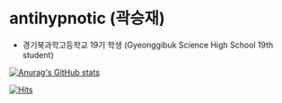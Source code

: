 # antihypnotic (곽승재)

* 경기북과학고등학교 19기 학생 (Gyeonggibuk Science High School 19th student)

[![Anurag's GitHub stats](https://github-readme-stats.vercel.app/api?username=antihypnotic&show_icons=true&theme=dark)](https://github.com/anuraghazra/github-readme-stats)

[![Hits](https://hits.seeyoufarm.com/api/count/incr/badge.svg?url=https%3A%2F%2Fgithub.com%2Fantihypnotic%2Fhit-counter&count_bg=%2379C83D&title_bg=%23555555&icon=&icon_color=%23E7E7E7&title=hits&edge_flat=true)](https://hits.seeyoufarm.com)                  

<!---
antihypnotic/antihypnotic is a ✨ special ✨ repository because its `README.md` (this file) appears on your GitHub profile.
You can click the Preview link to take a look at your changes.
--->
